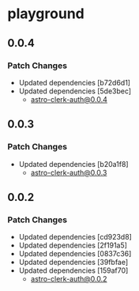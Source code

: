 # playground

## 0.0.4

### Patch Changes

- Updated dependencies [b72d6d1]
- Updated dependencies [5de3bec]
  - astro-clerk-auth@0.0.4

## 0.0.3

### Patch Changes

- Updated dependencies [b20a1f8]
  - astro-clerk-auth@0.0.3

## 0.0.2

### Patch Changes

- Updated dependencies [cd923d8]
- Updated dependencies [2f191a5]
- Updated dependencies [0837c36]
- Updated dependencies [39fbfae]
- Updated dependencies [159af70]
  - astro-clerk-auth@0.0.2
